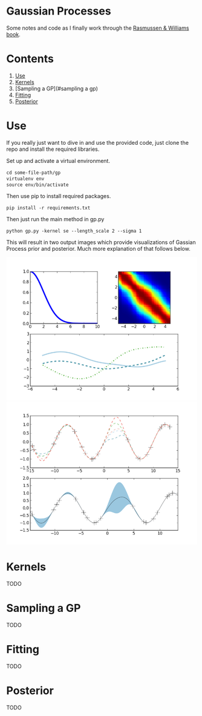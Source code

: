 # Gaussian Processes

Some notes and code as I finally work through the [Rasmussen & Williams book](http://www.gaussianprocess.org/gpml/).

# Contents
1. [Use](#use)
2. [Kernels](#kernels)
3. [Sampling a GP](#sampling a gp)
4. [Fitting](#fitting)
5. [Posterior](#posterior)

# Use

If you really just want to dive in and use the provided code, just clone the repo and install the required libraries.

Set up and activate a virtual environment.

```
cd some-file-path/gp
virtualenv env
source env/bin/activate
```

Then use pip to install required packages.

```
pip install -r requirements.txt
```

Then just run the main method in gp.py 

```
python gp.py -kernel se --length_scale 2 --sigma 1
```
This will result in two output images which provide visualizations of Gassian Process prior and posterior. Much more explanation of that follows below.

![prior](static/gp_prior.png)
![post](static/gp_posterior.png)

# Kernels
 TODO

# Sampling a GP
 TODO

# Fitting
 TODO

# Posterior
 TODO
